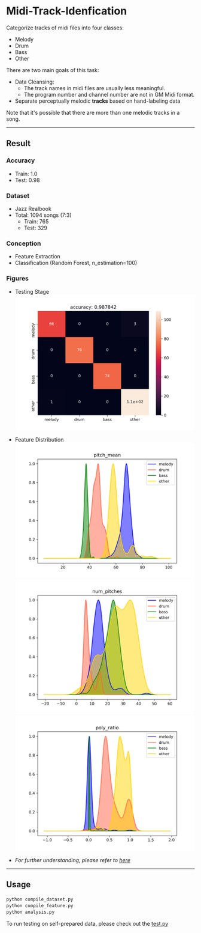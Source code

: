 # Midi-Track-Idenfication

Categorize tracks of midi files into four classes:  
* Melody
* Drum
* Bass
* Other

There are two main goals of this task:
* Data Cleansing:  
    * The track names in midi files are usually less meaningful.
    * The program number and channel number are not in GM Midi format.
* Separate perceptually melodic **tracks** based on hand-labeling data

Note that it's possible that there are more than one melodic tracks in a song.

---

## Result
### Accuracy
* Train: 1.0
* Test: 0.98

### Dataset
* Jazz Realbook
* Total: 1094 songs (7:3)
    * Train: 765
    * Test: 329

### Conception
* Feature Extraction
* Classification (Random Forest, n_estimation=100)

### Figures

* Testing Stage
![image](result/confusion_test.png)

* Feature Distribution
![image](result/pitch_mean.png)
![image](result/num_pitches.png)
![image](result/poly_ratio.png)

* *For further understanding, please refer to [here](notebook/Analysis.ipynb)*

---
## Usage

```bash
python compile_dataset.py
python compile_feature.py
python analysis.py
```

To run testing on self-prepared data, please check out the [test.py](test.py)